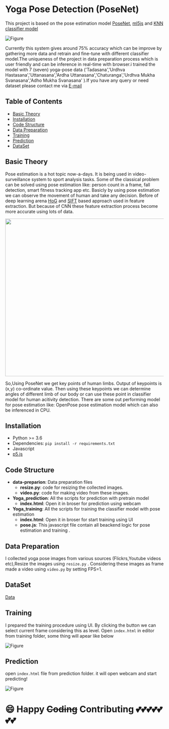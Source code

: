 # Yoga Pose Detection (PoseNet)
This project is based on the pose estimation model
[PoseNet](https://github.com/tensorflow/tfjs-models/tree/master/posenet), [ml5js](https://ml5js.org/getting-started/hello-ml5) and [KNN classifier model](https://en.wikipedia.org/wiki/K-nearest_neighbors_algorithm#:~:text=In%20pattern%20recognition%2C%20the%20k,examples%20in%20the%20feature%20space.&text=In%20k%2DNN%20classification%2C%20the%20output%20is%20a%20class%20membership.)


![Figure](https://github.com/forhadsidhu/Yoga-pose-detection/blob/master/Images/Yoga.jpg)



Currently this system gives around 75% accuracy which can be improve by gathering more data and retrain and fine-tune with different classifier model.The uniqueness of the project in data preparation process which is user friendly and can be inference in real-time with browser.i trained the model with 7 (seven) yoga-pose data ('Tadasana','Urdhva Hastasana','Uttanasana','Ardha Uttanasana','Chaturanga','Urdhva Mukha Svanasana','Adho Mukha Svanasana'
).If you have any query or need dataset please contact me via [E-mail](md.sharif.ullah.forhad@gmail.com)


## Table of Contents
- [Basic Theory](#Basic-Theory)
- [Installation](#installation)
- [Code Structure](#code-structure)
- [Data Preparation](#data-preparation)
- [Training](#training)
- [Prediction](#prediction)
- [DataSet](#dataset)



## Basic Theory

Pose estimation is a hot topic now-a-days. It is being used in video-surveillance system to sport analysis tasks. Some of the classical problem can be solved using pose estimation like: person count in a frame, fall detection, smart fitness tracking app etc. Basicly by using pose estimation we can observe the movement of human and take any decision. Before of deep learning arena [HoG](https://lear.inrialpes.fr/people/triggs/pubs/Dalal-cvpr05.pdf) and [SIFT](http://www.scholarpedia.org/article/Scale_Invariant_Feature_Transform) based approach used in feature extraction. But because of CNN these feature extraction process become more accurate using lots of data. 

<p align="center">
  <img width="600" height="500" src="https://github.com/forhadsidhu/Yoga-pose-detection/blob/master/Images/posenet.gif">
</p>

So,Using PoseNet we get key points of human limbs. Output of keypoints is (x,y) co-ordinate value. Then using these keypoints we can determine angles of different limb of our body or can use these point in classifier model for human acitivity detection. There are some out performing model for pose estimation like: OpenPose pose estimation model which can also be inferenced in CPU.

## Installation

* Python >= 3.6
* Dependencies: ```pip install -r requirements.txt```
* Javascript
* [p5.js](https://p5js.org/download/)


## Code Structure
- **data-preparion**: Data preparation files
  - **resize.py**:  code for resizing the collected images.
  - **video.py**:  code for making video from these images.
- **Yoga_prediction**: All the scripts for prediction with pretrain model
  - **index.html**: Open it in broser for prediction using webcam
- **Yoga_training**: All the scripts for training the classifier model with pose estimation
  - **index.html**: Open it in broser for start training using UI
  - **pose.js**: This javascript file contain all beackend logic for pose estimation and training .


## Data Preparation


I collected yoga pose images from various sources (Flickrs,Youtube videos etc),Resize the images using ```resize.py``` . Considering these images as frame made a video using ```video.py``` by setting FPS=1.
## DataSet
[Data](https://drive.google.com/file/d/1n5qpMEGmW_-urhTatfRecva8dHQMTgdK/view?usp=sharing)

## Training

I prepared the training procedure using UI. By clicking the button we can select current frame considering this as level. Open ```index.html``` in editor from training folder, some thing will apear like below

![Figure](https://github.com/forhadsidhu/Yoga-pose-detection/blob/master/Images/train.PNG)


## Prediction

open ```index.html``` file from prediction folder. it will open webcam and start predicting!

![Figure](https://github.com/forhadsidhu/Yoga-pose-detection/blob/master/Images/pred.PNG)



# :smile: Happy ~~Coding~~ Contributing :two_hearts::two_hearts::two_hearts::two_hearts::two_hearts::two_hearts::two_hearts:
